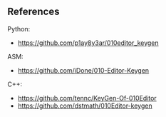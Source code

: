 ## References

Python:
- https://github.com/p1ay8y3ar/010editor_keygen

ASM:
- https://github.com/iDone/010-Editor-Keygen

C++:
- https://github.com/tennc/KeyGen-Of-010Editor
- https://github.com/dstmath/010Editor-keygen
